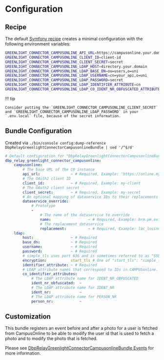 # Configuration

## Recipe

The default [Symfony recipe](https://github.com/digital-blueprint/symfony-recipes/tree/main/dbp/relay-greenlight-connector-campusonline-bundle)
creates a minimal configuration with the following environment variables:

```bash
GREENLIGHT_CONNECTOR_CAMPUSONLINE_API_URL=https://campusonline.your.domain
GREENLIGHT_CONNECTOR_CAMPUSONLINE_CLIENT_ID=client-id
GREENLIGHT_CONNECTOR_CAMPUSONLINE_CLIENT_SECRET=secret
GREENLIGHT_CONNECTOR_CAMPUSONLINE_LDAP_HOST=directory.your.domain
GREENLIGHT_CONNECTOR_CAMPUSONLINE_LDAP_BASE_DN=ou=users,o=uni
GREENLIGHT_CONNECTOR_CAMPUSONLINE_LDAP_USERNAME=cn=your_api,o=uni
GREENLIGHT_CONNECTOR_CAMPUSONLINE_LDAP_PASSWORD=secret
GREENLIGHT_CONNECTOR_CAMPUSONLINE_LDAP_IDENTIFIER_ATTRIBUTE=cn
GREENLIGHT_CONNECTOR_CAMPUSONLINE_LDAP_CO_IDENT_NR_OBFUSCATED_ATTRIBUTE=co-obfuscated-c-ident
```

!!! tip

    Consider putting the `GREENLIGHT_CONNECTOR_CAMPUSONLINE_CLIENT_SECRET`
    and `GREENLIGHT_CONNECTOR_CAMPUSONLINE_LDAP_PASSWORD` in your `.env.local` file, because of the secret information.

## Bundle Configuration

Created via `./bin/console config:dump-reference DbpRelayGreenlightConnectorCampusonlineBundle | sed '/^$/d'`

```yaml
# Default configuration for "DbpRelayGreenlightConnectorCampusonlineBundle"
dbp_relay_greenlight_connector_campusonline:
    campusonline:
        # The base URL of the CO instance
        api_url:              ~ # Required, Example: 'https://online.mycampus.org/campus_online'
        # The OAuth2 client ID
        client_id:            ~ # Required, Example: my-client
        # The OAuth2 client secret
        client_secret:        ~ # Required, Example: my-secret
        # An optional mapping of dataservice IDs to their replacements
        dataservice_override:
            # Prototype
            -
                # The name of the dataservice to override
                name:                 ~ # Required, Example: brm.pm.extension.ucardfoto
                # The replacement dataservice
                replacement:          ~ # Required, Example: loc_locinucfotods.ucardfoto
    ldap:
        host:                 ~ # Required
        base_dn:              ~ # Required
        username:             ~ # Required
        password:             ~ # Required
        # simple_tls uses port 636 and is sometimes referred to as "SSL", start_tls uses port 389 and is sometimes referred to as "TLS"
        encryption:           start_tls # One of "start_tls"; "simple_tls"
        identifier_attribute: ~ # Required
        # LDAP attribute names that correspond to IDs in CAMPUSonline. At least one of the attributes needs to be set
        co_identifier_attributes:
            # The LDAP attribute name for IDENT_NR_OBFUSCATED
            ident_nr_obfuscated:  ~
            # The LDAP attribute name for IDENT_NR
            ident_nr:             ~
            # The LDAP attribute name for PERSON_NR
            person_nr:            ~
```

## Customization

This bundle registers an event before and after a photo for a user is fetched from CampusOnline to be able to modify
the user id that is used to fetch a photo and to modify the photo that is fetched.

Please see [DbpRelayGreenlightConnectorCampusonlineBundle Events](./events.md)
for more information.
